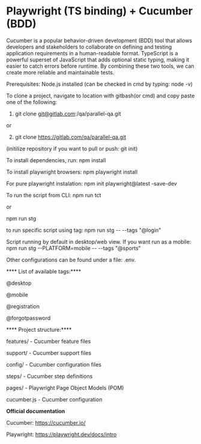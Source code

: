 # Playwright (TS binding) + Cucumber (BDD)

Cucumber is a popular behavior-driven development (BDD) tool that allows developers and stakeholders to collaborate on defining and testing application requirements in a human-readable format. 
TypeScript is a powerful superset of JavaScript that adds optional static typing, making it easier to catch errors before runtime. By combining these two tools, we can create more reliable and maintainable tests.

Prerequisites:
Node.js installed (can be checked in cmd by typing: node -v)

To clone a project, navigate to location  with gitbash(or cmd) and copy paste one of the following:
 1. <SSH method:> git clone git@gitlab.com:/qa/parallel-qa.git

 or

 2. <HTTPS method:> git clone https://gitlab.com/qa/parallel-qa.git

 (initilize repository if you want to pull or push: git init)
 
 To install dependencies, run:
 npm install
 
 To install playwright browsers:
 npm playwright install
 
 For pure playwright instalation:
 npm init playwright@latest -save-dev
 
 To run the script from CLI:
 npm run tct  

 or 
 
 npm run stg
 
 to run specific script using tag:
 npm run stg -- --tags "@login"
 
 Script running by default in desktop/web view. If you want run as a mobile:
 npm run stg --PLATFORM=mobile -- --tags "@sports"
 
 Other configurations can be found under a file: .env.<env>
 
**** List of available tags:****



 @desktop 

 @mobile  

 @registration 

 @forgotpassword 




 
**** Project structure:****

features/ - Cucumber feature files 

support/ - Cucumber support files

config/ - Cucumber configuration files

steps/ - Cucumber step definitions

pages/ - Playwright Page Object Models (POM)

cucumber.js - Cucumber configuration

**Official documentation**

Cucumber: https://cucumber.io/

Playwright: https://playwright.dev/docs/intro
